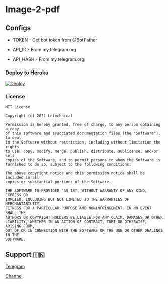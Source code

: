 # Image-2-pdf


## Configs

* TOKEN  - Get bot token from @BotFather

* API_ID     - From my.telegram.org 

* API_HASH    - From my.telegram.org


### Deploy to Heroku
[![Deploy](https://www.herokucdn.com/deploy/button.svg)](https://heroku.com/deploy?template=https://github.com/shrvan42/imagetopdfbot)

### License

```
MIT License

Copyright (c) 2021 Lntechnical

Permission is hereby granted, free of charge, to any person obtaining a copy
of this software and associated documentation files (the "Software"), to deal
in the Software without restriction, including without limitation the rights
to use, copy, modify, merge, publish, distribute, sublicense, and/or sell
copies of the Software, and to permit persons to whom the Software is
furnished to do so, subject to the following conditions:

The above copyright notice and this permission notice shall be included in all
copies or substantial portions of the Software.

THE SOFTWARE IS PROVIDED "AS IS", WITHOUT WARRANTY OF ANY KIND, EXPRESS OR
IMPLIED, INCLUDING BUT NOT LIMITED TO THE WARRANTIES OF MERCHANTABILITY,
FITNESS FOR A PARTICULAR PURPOSE AND NONINFRINGEMENT. IN NO EVENT SHALL THE
AUTHORS OR COPYRIGHT HOLDERS BE LIABLE FOR ANY CLAIM, DAMAGES OR OTHER
LIABILITY, WHETHER IN AN ACTION OF CONTRACT, TORT OR OTHERWISE, ARISING FROM,
OUT OF OR IN CONNECTION WITH THE SOFTWARE OR THE USE OR OTHER DEALINGS IN THE
SOFTWARE.
```

## Support 🇮🇳
<a href="https://t.me/tg_x_coders">
   <p> Telegram </p>
  </a>
<a href="https://t.me/tg_coders_updates">
   <p> Channel </p>
  </a>

